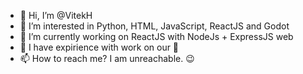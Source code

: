 - 👋 Hi, I’m @VitekH
- 👀 I’m interested in Python, HTML, JavaScript, ReactJS and Godot
- 🌱 I’m currently working on ReactJS with NodeJs + ExpressJS web
- 💞️ I have expirience with work on our 🤖
- 📫 How to reach me? I am unreachable. 😉

<!---
VitekH/VitekH is a ✨ special ✨ repository because its `README.md` (this file) appears on your GitHub profile.
You can click the Preview link to take a look at your changes.
--->
